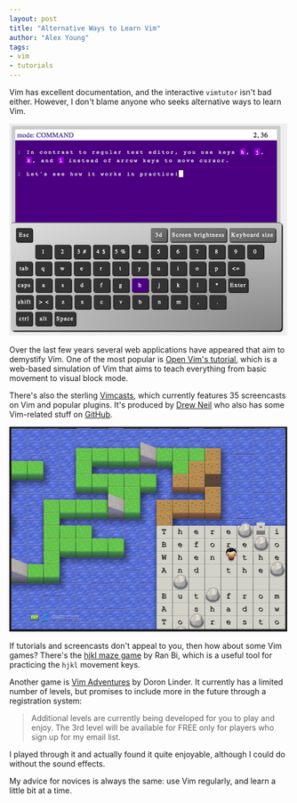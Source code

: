 ```yaml
---
layout: post
title: "Alternative Ways to Learn Vim"
author: "Alex Young"
tags: 
- vim
- tutorials
---
```


Vim has excellent documentation, and the interactive `vimtutor` isn't bad either.  However, I don't blame anyone who seeks alternative ways to learn Vim.

![Open Vim](/images/posts/openvim.png)

Over the last few years several web applications have appeared that aim to demystify Vim.  One of the most popular is [Open Vim's tutorial](http://www.openvim.com/tutorial.html), which is a web-based simulation of Vim that aims to teach everything from basic movement to visual block mode.

There's also the sterling [Vimcasts](http://vimcasts.org/), which currently features 35 screencasts on Vim and popular plugins.  It's produced by [Drew Neil](http://drewneil.com/) who also has some Vim-related stuff on [GitHub](https://github.com/nelstrom/).

![Vim games](/images/posts/vim-adventures.png)

If tutorials and screencasts don't appeal to you, then how about some Vim games?  There's the [hjkl maze game](http://www.vim.org/scripts/script.php?script_id=3409) by Ran Bi, which is a useful tool for practicing the `hjkl` movement keys.

Another game is [Vim Adventures](http://vim-adventures.com/) by Doron Linder.  It currently has a limited number of levels, but promises to include more in the future through a registration system:

> Additional levels are currently being developed for you to play and enjoy. The 3rd level will be available for FREE only for players who sign up for my email list.

I played through it and actually found it quite enjoyable, although I could do without the sound effects.

My advice for novices is always the same: use Vim regularly, and learn a little bit at a time.
